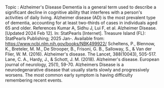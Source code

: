 Topic : Alzheimer's Disease Dementia is a general term used to describe a significant decline in cognitive ability that interferes with a person's activities of daily living. Alzheimer disease (AD) is the most prevalent type of dementia, accounting for at least two-thirds of cases in individuals aged 65 and older.
References Kumar A, Sidhu J, Lui F, et al. Alzheimer Disease. [Updated 2024 Feb 12]. In: StatPearls [Internet]. Treasure Island (FL): StatPearls Publishing; 2025 Jan-. Available from: https://www.ncbi.nlm.nih.gov/books/NBK499922/
Scheltens, P., Blennow, K., Breteler, M. M., De Strooper, B., Frisoni, G. B., Salloway, S., & Van der Flier, W. M. (2016). Alzheimer's disease. The Lancet, 388(10043), 505-517.
Lane, C. A., Hardy, J., & Schott, J. M. (2018). Alzheimer's disease. European journal of neurology, 25(1), 59-70.
Alzheimers Disease is a neurodegenarative disease that usually starts slowly and progressively worsens. The most common early symptom is having difficulty remembering recent events.
